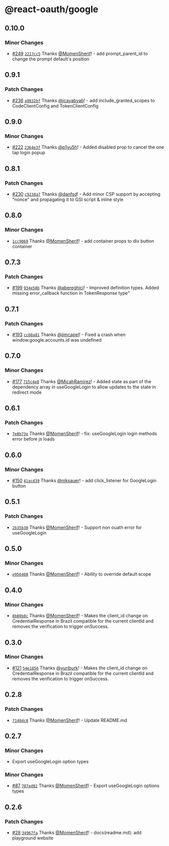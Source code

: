 # @react-oauth/google

## 0.10.0

### Minor Changes

- [#249](https://github.com/MomenSherif/react-oauth/pull/249) [`2217cc5`](https://github.com/MomenSherif/react-oauth/commit/2217cc508c7c94587f114abfd52548d5aa06dedb) Thanks [@MomenSherif](https://github.com/MomenSherif)! - add prompt_parent_id to change the prompt default's position

## 0.9.1

### Patch Changes

- [#236](https://github.com/MomenSherif/react-oauth/pull/236) [`a9832bf`](https://github.com/MomenSherif/react-oauth/commit/a9832bfb05536e03b05e77cbcd573394db68ab4d) Thanks [@jcayabyab](https://github.com/jcayabyab)! - add include_granted_scopes to CodeClientConfig and TokenClientConfig

## 0.9.0

### Minor Changes

- [#222](https://github.com/MomenSherif/react-oauth/pull/222) [`2364e3f`](https://github.com/MomenSherif/react-oauth/commit/2364e3f48a0672d76a1089b09083ab9bad408990) Thanks [@p1yu5h](https://github.com/p1yu5h)! - Added disabled prop to cancel the one tap login popup

## 0.8.1

### Patch Changes

- [#230](https://github.com/MomenSherif/react-oauth/pull/230) [`c9238a7`](https://github.com/MomenSherif/react-oauth/commit/c9238a794106189464d451f20333f5d8ad866854) Thanks [@danfsd](https://github.com/danfsd)! - Add minor CSP support by accepting "nonce" and propagating it to GSI script & inline style

## 0.8.0

### Minor Changes

- [`1cc9069`](https://github.com/MomenSherif/react-oauth/commit/1cc9069caf6c294806c11124519e289a5484ee2b) Thanks [@MomenSherif](https://github.com/MomenSherif)! - add container props to div button container

## 0.7.3

### Patch Changes

- [#199](https://github.com/MomenSherif/react-oauth/pull/199) [`934e58b`](https://github.com/MomenSherif/react-oauth/commit/934e58b1189864f8f72461e687988ada04256a61) Thanks [@abereghici](https://github.com/abereghici)! - Improved definition types. Added missing error_callback function in TokenResponse type"

## 0.7.1

### Patch Changes

- [#193](https://github.com/MomenSherif/react-oauth/pull/193) [`cc60a81`](https://github.com/MomenSherif/react-oauth/commit/cc60a8117857cc5ceaa0143e4f48512e8ee8af4f) Thanks [@jimcapel](https://github.com/jimcapel)! - Fixed a crash when window.google.accounts.id was undefined

## 0.7.0

### Minor Changes

- [#177](https://github.com/MomenSherif/react-oauth/pull/177) [`715c4e8`](https://github.com/MomenSherif/react-oauth/commit/715c4e89f0e421bd16000d29ca79a8b597a77e35) Thanks [@MicahRamirez](https://github.com/MicahRamirez)! - Added state as part of the dependency array in useGoogleLogin to allow updates to the state in redirect mode

## 0.6.1

### Patch Changes

- [`7e8b73e`](https://github.com/MomenSherif/react-oauth/commit/7e8b73e75ae9d0c812808ce60c7f46805c5c76ea) Thanks [@MomenSherif](https://github.com/MomenSherif)! - fix: useGoogleLogin login methods error before js loads

## 0.6.0

### Minor Changes

- [#150](https://github.com/MomenSherif/react-oauth/pull/150) [`41acd39`](https://github.com/MomenSherif/react-oauth/commit/41acd39474458ca05db7c08aaea7f78e047a95ef) Thanks [@niksauer](https://github.com/niksauer)! - add click_listener for GoogleLogin button

## 0.5.1

### Patch Changes

- [`2b35b38`](https://github.com/MomenSherif/react-oauth/commit/2b35b38065bdcb7d7bb6d2a062b221e620f9d091) Thanks [@MomenSherif](https://github.com/MomenSherif)! - Support non ouath error for useGoogleLogin

## 0.5.0

### Minor Changes

- [`e956408`](https://github.com/MomenSherif/react-oauth/commit/e9564081c6241a7b2e85157cfc35e8db43b2560d) Thanks [@MomenSherif](https://github.com/MomenSherif)! - Ability to override default scope

## 0.4.0

### Minor Changes

- [`8b80b8c`](https://github.com/MomenSherif/react-oauth/commit/8b80b8cdb342f3d127e058e8959a2ae7354ee690) Thanks [@MomenSherif](https://github.com/MomenSherif)! - Makes the client_id change on CredentialResponse in Brazil compatible for the current clientId and removes the verification to trigger onSuccess.

## 0.3.0

### Minor Changes

- [#121](https://github.com/MomenSherif/react-oauth/pull/121) [`54e1856`](https://github.com/MomenSherif/react-oauth/commit/54e185654cb7bd1dde17249f800df8e8a97fd5ac) Thanks [@yuriburk](https://github.com/yuriburk)! - Makes the client_id change on CredentialResponse in Brazil compatible for the current clientId and removes the verification to trigger onSuccess.

## 0.2.8

### Patch Changes

- [`7148dc8`](https://github.com/MomenSherif/react-oauth/commit/7148dc8779b999b52f68a8fdfdeaf136eaf54f3f) Thanks [@MomenSherif](https://github.com/MomenSherif)! - Update README.md

## 0.2.7

### Minor Changes

- Export useGoogleLogin option types

### Minor Changes

- [#87](https://github.com/MomenSherif/react-oauth/pull/87) [`787ed02`](https://github.com/MomenSherif/react-oauth/commit/787ed022133546619765ad25261598347fe98948) Thanks [@MomenSherif](https://github.com/MomenSherif)! - Export useGoogleLogin options types

## 0.2.6

### Patch Changes

- [#28](https://github.com/MomenSherif/react-oauth/pull/28) [`34967fa`](https://github.com/MomenSherif/react-oauth/commit/34967faad363581f92ba38862d7722b99e06d653) Thanks [@MomenSherif](https://github.com/MomenSherif)! - docs(readme.md): add playground website
